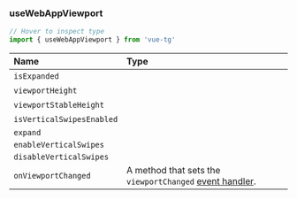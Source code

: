 ### useWebAppViewport

```ts twoslash
// Hover to inspect type
import { useWebAppViewport } from 'vue-tg'
```

| Name                      | Type                                                                                                               |
| :------------------------ | :----------------------------------------------------------------------------------------------------------------- |
| `isExpanded`              | <!--@include: @/generated/WebApp-isExpanded.md --><br/> <Badge type="info" text="⚡️ readonly reactive" />           |
| `viewportHeight`          | <!--@include: @/generated/WebApp-viewportHeight.md --><br/> <Badge type="info" text="⚡️ readonly reactive" />       |
| `viewportStableHeight`    | <!--@include: @/generated/WebApp-viewportStableHeight.md --><br/> <Badge type="info" text="⚡️ readonly reactive" /> |
| `isVerticalSwipesEnabled` | <!--@include: @/generated/WebApp-isVerticalSwipesEnabled.md --><br/> <Badge type="info" text="⚡️ reactive" />       |
| `expand`                  | <!--@include: @/generated/WebApp-expand.md -->                                                                     |
| `enableVerticalSwipes`    | <!--@include: @/generated/WebApp-enableVerticalSwipes.md -->                                                       |
| `disableVerticalSwipes`   | <!--@include: @/generated/WebApp-disableVerticalSwipes.md -->                                                      |
| `onViewportChanged`       | A method that sets the `viewportChanged` [event handler](#event-handling).                                         |
